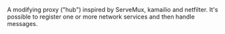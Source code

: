 A modifying proxy ("hub") inspired by ServeMux, kamailio and netfilter. It's possible to register one or more network services and then handle messages.